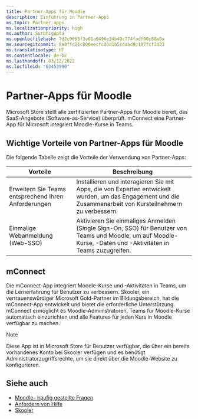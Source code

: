 ```yaml
---
title: Partner-Apps für Moodle
description: Einführung in Partner-Apps
ms.topic: Partner apps
ms.localizationpriority: high
ms.author: Surbhigupta
ms.openlocfilehash: 7d2c9665f3a01a0496e34b40c774fadf90c88a8a
ms.sourcegitcommit: 8a0ffd21c800eecfcd6d1b5c4abd8c107fcf3d33
ms.translationtype: HT
ms.contentlocale: de-DE
ms.lasthandoff: 03/12/2022
ms.locfileid: "63453990"
---
```

# <a name="partner-apps-for-moodle"></a>Partner-Apps für Moodle

Microsoft Store stellt alle zertifizierten Partner-Apps für Moodle bereit, das SaaS-Angebote (Software-as-Service) überprüft. mConnect eine Partner-App für Microsoft integriert Moodle-Kurse in Teams.

## <a name="key-benefits-of-partner-apps-for-moodle"></a>Wichtige Vorteile von Partner-Apps für Moodle

Die folgende Tabelle zeigt die Vorteile der Verwendung von Partner-Apps:

|Vorteile| Beschreibung|
|----------|------------|
|Erweitern Sie Teams entsprechend Ihren Anforderungen| Installieren und interagieren Sie mit Apps, die von Experten entwickelt wurden, um das Engagement und die Zusammenarbeit von Kursteilnehmern zu verbessern.|
|Einmalige Webanmeldung (Web-SSO)| Aktivieren Sie einmaliges Anmelden (Single Sign-On, SSO) für Benutzer von Teams und Moodle, um auf Moodle-Kurse, -Daten und -Aktivitäten in Teams zuzugreifen.|

## <a name="mconnect"></a>mConnect

Die mConnect-App integriert Moodle-Kurse und -Aktivitäten in Teams, um die Lernerfahrung für Benutzer zu verbessern. Skooler, ein vertrauenswürdiger Microsoft Gold-Partner im Bildungsbereich, hat die mConnect-App entwickelt und bietet die erforderliche Unterstützung. mConnect ermöglicht es Moodle-Administratoren, Teams für Moodle-Kurse automatisch einzurichten und alle Features für jeden Kurs in Moodle verfügbar zu machen.

>[!NOTE]
>Diese App ist in Microsoft Store für Benutzer verfügbar, die über ein bereits vorhandenes Konto bei Skooler verfügen und es benötigt Administratorzugriffsrechte, um sie direkt über die Moodle-Website zu konfigurieren.
  
<!-- Watch the following video to understand how to get started with mConnect and Teams: -->

<!-- > [!VIDEO unavailable] -->

## <a name="see-also"></a>Siehe auch

* [Moodle– häufig gestellte Fragen](faqs.md)
* [Anfordern von Hilfe](getting-help.md)
* [Skooler](https://skooler.com/mconnect/how-to/)